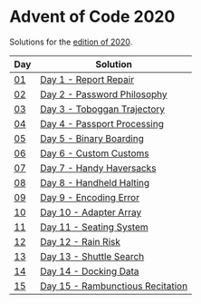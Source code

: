 # Advent of Code 2020

Solutions for the [edition of 2020](https://adventofcode.com/).

|Day|Solution|
|---|---|
|[01](https://adventofcode.com/2020/day/1)|[Day 1 - Report Repair](/2020/01)|
|[02](https://adventofcode.com/2020/day/2)|[Day 2 - Password Philosophy](/2020/02)|
|[03](https://adventofcode.com/2020/day/3)|[Day 3 - Toboggan Trajectory](/2020/03)|
|[04](https://adventofcode.com/2020/day/4)|[Day 4 - Passport Processing](/2020/04)|
|[05](https://adventofcode.com/2020/day/5)|[Day 5 - Binary Boarding](/2020/05)|
|[06](https://adventofcode.com/2020/day/6)|[Day 6 - Custom Customs](/2020/06)|
|[07](https://adventofcode.com/2020/day/7)|[Day 7 - Handy Haversacks](/2020/07)|
|[08](https://adventofcode.com/2020/day/8)|[Day 8 - Handheld Halting](/2020/08)|
|[09](https://adventofcode.com/2020/day/9)|[Day 9 - Encoding Error](/2020/09)|
|[10](https://adventofcode.com/2020/day/10)|[Day 10 - Adapter Array](/2020/10)|
|[11](https://adventofcode.com/2020/day/11)|[Day 11 - Seating System](/2020/11)|
|[12](https://adventofcode.com/2020/day/12)|[Day 12 - Rain Risk](/2020/12)|
|[13](https://adventofcode.com/2020/day/13)|[Day 13 - Shuttle Search](/2020/13)|
|[14](https://adventofcode.com/2020/day/14)|[Day 14 - Docking Data](/2020/14)|
|[15](https://adventofcode.com/2020/day/15)|[Day 15 - Rambunctious Recitation](/2020/15)|